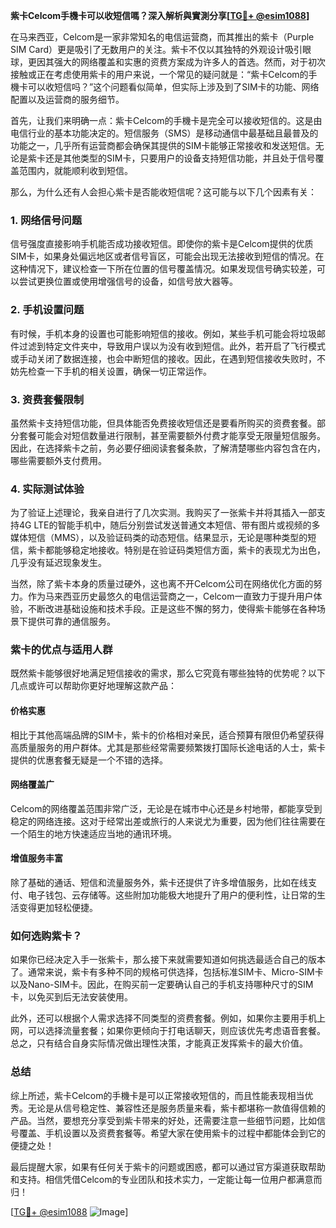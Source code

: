 **紫卡Celcom手機卡可以收短信嗎？深入解析與實測分享[[TG💪+ @esim1088](https://t.me/s/esim1088)]**

在马来西亚，Celcom是一家非常知名的电信运营商，而其推出的紫卡（Purple SIM Card）更是吸引了无数用户的关注。紫卡不仅以其独特的外观设计吸引眼球，更因其强大的网络覆盖和实惠的资费方案成为许多人的首选。然而，对于初次接触或正在考虑使用紫卡的用户来说，一个常见的疑问就是：“紫卡Celcom的手機卡可以收短信吗？”这个问题看似简单，但实际上涉及到了SIM卡的功能、网络配置以及运营商的服务细节。

首先，让我们来明确一点：紫卡Celcom的手機卡是完全可以接收短信的。这是由电信行业的基本功能决定的。短信服务（SMS）是移动通信中最基础且最普及的功能之一，几乎所有运营商都会确保其提供的SIM卡能够正常接收和发送短信。无论是紫卡还是其他类型的SIM卡，只要用户的设备支持短信功能，并且处于信号覆盖范围内，就能顺利收到短信。

那么，为什么还有人会担心紫卡是否能收短信呢？这可能与以下几个因素有关：

### **1. 网络信号问题**
信号强度直接影响手机能否成功接收短信。即使你的紫卡是Celcom提供的优质SIM卡，如果身处偏远地区或者信号盲区，可能会出现无法接收到短信的情况。在这种情况下，建议检查一下所在位置的信号覆盖情况。如果发现信号确实较差，可以尝试更换位置或使用增强信号的设备，如信号放大器等。

### **2. 手机设置问题**
有时候，手机本身的设置也可能影响短信的接收。例如，某些手机可能会将垃圾邮件过滤到特定文件夹中，导致用户误以为没有收到短信。此外，若开启了飞行模式或手动关闭了数据连接，也会中断短信的接收。因此，在遇到短信接收失败时，不妨先检查一下手机的相关设置，确保一切正常运作。

### **3. 资费套餐限制**
虽然紫卡支持短信功能，但具体能否免费接收短信还是要看所购买的资费套餐。部分套餐可能会对短信数量进行限制，甚至需要额外付费才能享受无限量短信服务。因此，在选择紫卡之前，务必要仔细阅读套餐条款，了解清楚哪些内容包含在内，哪些需要额外支付费用。

### **4. 实际测试体验**
为了验证上述理论，我亲自进行了几次实测。我购买了一张紫卡并将其插入一部支持4G LTE的智能手机中，随后分别尝试发送普通文本短信、带有图片或视频的多媒体短信（MMS），以及验证码类的动态短信。结果显示，无论是哪种类型的短信，紫卡都能够稳定地接收。特别是在验证码类短信方面，紫卡的表现尤为出色，几乎没有延迟现象发生。

当然，除了紫卡本身的质量过硬外，这也离不开Celcom公司在网络优化方面的努力。作为马来西亚历史最悠久的电信运营商之一，Celcom一直致力于提升用户体验，不断改进基础设施和技术手段。正是这些不懈的努力，使得紫卡能够在各种场景下提供可靠的通信服务。

### **紫卡的优点与适用人群**
既然紫卡能够很好地满足短信接收的需求，那么它究竟有哪些独特的优势呢？以下几点或许可以帮助你更好地理解这款产品：

#### **价格实惠**
相比于其他高端品牌的SIM卡，紫卡的价格相对亲民，适合预算有限但仍希望获得高质量服务的用户群体。尤其是那些经常需要频繁拨打国际长途电话的人士，紫卡提供的优惠套餐无疑是一个不错的选择。

#### **网络覆盖广**
Celcom的网络覆盖范围非常广泛，无论是在城市中心还是乡村地带，都能享受到稳定的网络连接。这对于经常出差或旅行的人来说尤为重要，因为他们往往需要在一个陌生的地方快速适应当地的通讯环境。

#### **增值服务丰富**
除了基础的通话、短信和流量服务外，紫卡还提供了许多增值服务，比如在线支付、电子钱包、云存储等。这些附加功能极大地提升了用户的便利性，让日常的生活变得更加轻松便捷。

### **如何选购紫卡？**
如果你已经决定入手一张紫卡，那么接下来就需要知道如何挑选最适合自己的版本了。通常来说，紫卡有多种不同的规格可供选择，包括标准SIM卡、Micro-SIM卡以及Nano-SIM卡。因此，在购买前一定要确认自己的手机支持哪种尺寸的SIM卡，以免买到后无法安装使用。

此外，还可以根据个人需求选择不同类型的资费套餐。例如，如果你主要用手机上网，可以选择流量套餐；如果你更倾向于打电话聊天，则应该优先考虑语音套餐。总之，只有结合自身实际情况做出理性决策，才能真正发挥紫卡的最大价值。

### **总结**
综上所述，紫卡Celcom的手機卡是可以正常接收短信的，而且性能表现相当优秀。无论是从信号稳定性、兼容性还是服务质量来看，紫卡都堪称一款值得信赖的产品。当然，要想充分享受到紫卡带来的好处，还需要注意一些细节问题，比如信号覆盖、手机设置以及资费套餐等。希望大家在使用紫卡的过程中都能体会到它的便捷之处！

最后提醒大家，如果有任何关于紫卡的问题或困惑，都可以通过官方渠道获取帮助和支持。相信凭借Celcom的专业团队和技术实力，一定能让每一位用户都满意而归！

[[TG💪+ @esim1088](https://t.me/s/esim1088) ![Image](https://i.postimg.cc/4NQfJmqS/Snipaste-2025-05-13-00-14-12.png)]